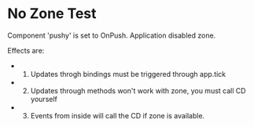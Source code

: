 # No Zone Test
Component 'pushy' is set to OnPush.
Application disabled zone.

Effects are:
+ 1. Updates throgh bindings must be triggered through app.tick
+ 2. Updates through methods won't work with zone, you must call CD yourself
+ 3. Events from inside will call the CD if zone is available.